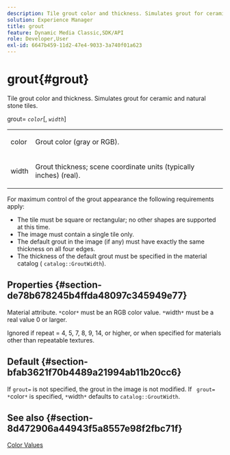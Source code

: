```yaml
---
description: Tile grout color and thickness. Simulates grout for ceramic and natural stone tiles.
solution: Experience Manager
title: grout
feature: Dynamic Media Classic,SDK/API
role: Developer,User
exl-id: 6647b459-11d2-47e4-9033-3a740f01a623
---
```

# grout{#grout}

Tile grout color and thickness. Simulates grout for ceramic and natural stone tiles.

grout= *`color`*[, *`width`*]

<table id="simpletable_302B78CFC8F14E0F962D1D2064AD1371"> 
 <tr class="strow"> 
  <td class="stentry"> <p> <span class="codeph"> <span class="varname"> color </span> </span> </p> </td> 
  <td class="stentry"> <p>Grout color (gray or RGB). </p> </td> 
 </tr> 
 <tr class="strow"> 
  <td class="stentry"> <p> <span class="codeph"> <span class="varname"> width </span> </span> </p> </td> 
  <td class="stentry"> <p>Grout thickness; scene coordinate units (typically inches) (real). </p> </td> 
 </tr> 
</table>

For maximum control of the grout appearance the following requirements apply:

* The tile must be square or rectangular; no other shapes are supported at this time. 
* The image must contain a single tile only. 
* The default grout in the image (if any) must have exactly the same thickness on all four edges. 
* The thickness of the default grout must be specified in the material catalog ( `catalog::GroutWidth`).

## Properties {#section-de78b678245b4ffda48097c345949e77}

Material attribute. `*`color`*` must be an RGB color value. `*`width`*` must be a real value 0 or larger.

Ignored if repeat = 4, 5, 7, 8, 9, 14, or higher, or when specified for materials other than repeatable textures.

## Default {#section-bfab3621f70b4489a21994ab11b20cc6}

If `grout=` is not specified, the grout in the image is not modified. If ` grout= *`color`*` is specified, `*`width`*` defaults to `catalog::GroutWidth`.

## See also {#section-8d472906a44943f5a8557e98f2fbc71f}

[Color Values](../../../../../ir-api/http-protocol/image-rendering-api-ref/c-ir-http-protocol-ref/c-ir-http-protocol-syntax-and-features/r-ir-color-values.md#reference-657f95c0841742d2a55a48bc938303f6)
